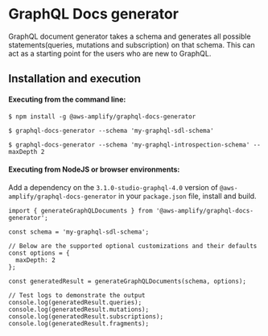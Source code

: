 # GraphQL Docs generator
GraphQL document generator takes a schema and generates all possible statements(queries, mutations and subscription) on that schema. This can act as a starting point for the users who are new to GraphQL.

## Installation and execution
#### Executing from the command line:
```
$ npm install -g @aws-amplify/graphql-docs-generator

$ graphql-docs-generator --schema 'my-graphql-sdl-schema'

$ graphql-docs-generator --schema 'my-graphql-introspection-schema' --maxDepth 2
```

#### Executing from NodeJS or browser environments:

Add a dependency on the `3.1.0-studio-graphql-4.0` version of `@aws-amplify/graphql-docs-generator` in your `package.json` file, install and build.
```
import { generateGraphQLDocuments } from '@aws-amplify/graphql-docs-generator';

const schema = 'my-graphql-sdl-schema';

// Below are the supported optional customizations and their defaults
const options = {
  maxDepth: 2
};

const generatedResult = generateGraphQLDocuments(schema, options);

// Test logs to demonstrate the output
console.log(generatedResult.queries);
console.log(generatedResult.mutations);
console.log(generatedResult.subscriptions);
console.log(generatedResult.fragments);
```